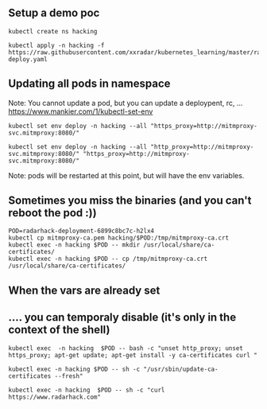 ## Setup a demo poc
```
kubectl create ns hacking
```
```
kubectl apply -n hacking -f https://raw.githubusercontent.com/xxradar/kubernetes_learning/master/radarhack-deploy.yaml
```
## Updating all pods in namespace 
Note: You cannot update a pod, but you can update a deploypent, rc, ...<br>
https://www.mankier.com/1/kubectl-set-env

```
kubectl set env deploy -n hacking --all "https_proxy=http://mitmproxy-svc.mitmproxy:8080/"
```
```
kubectl set env deploy -n hacking --all "http_proxy=http://mitmproxy-svc.mitmproxy:8080/" "https_proxy=http://mitmproxy-svc.mitmproxy:8080/"
```
Note: pods will be restarted at this point, but will have the env variables. <br>


## Sometimes you miss the binaries (and you can't reboot the pod :))
```
POD=radarhack-deployment-6899c8bc7c-h2lx4
kubectl cp mitmproxy-ca.pem hacking/$POD:/tmp/mitmproxy-ca.crt
kubectl exec -n hacking $POD -- mkdir /usr/local/share/ca-certificates/
kubectl exec -n hacking $POD -- cp /tmp/mitmproxy-ca.crt /usr/local/share/ca-certificates/
```
## When the vars are already set 
##      .... you can temporaly disable (it's only in the context of the shell)
```
kubectl exec  -n hacking  $POD -- bash -c "unset http_proxy; unset https_proxy; apt-get update; apt-get install -y ca-certificates curl "
```
```
kubectl exec -n hacking $POD -- sh -c "/usr/sbin/update-ca-certificates --fresh"
```
```
kubectl exec -n hacking  $POD -- sh -c "curl https://www.radarhack.com"
```
